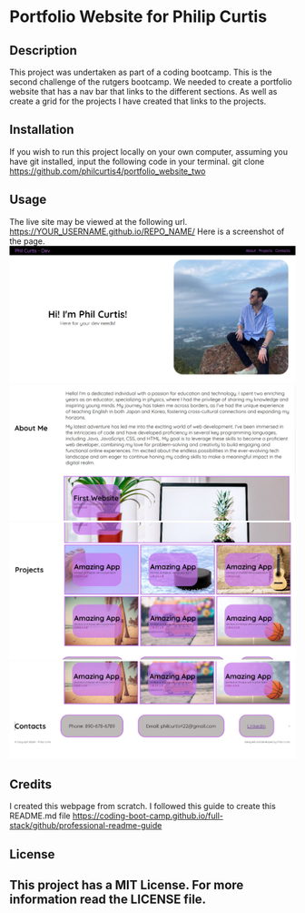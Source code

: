# Portfolio Website for Philip Curtis
## Description
This project was undertaken as part of a coding bootcamp. This is the second challenge of the rutgers bootcamp. We needed to create a portfolio website that has a nav bar that links to the different sections. As well as create a grid for the projects I have created that links to the projects. 

## Installation
If you wish to run this project locally on your own computer, assuming you have git installed, input the following code in your terminal.
git clone https://github.com/philcurtis4/portfolio_website_two

## Usage
The live site may be viewed at the following url.
https://YOUR_USERNAME.github.io/REPO_NAME/
Here is a screenshot of the page.
![Top of page](./assests/images/screenshot-one.jpg)
![Mid section of page](./assests/images/screenshot-two.jpg)
![Mid Sectoion of page](./assests/images/screenshot-three.jpg)
![Bottom of page](./assests/images/screenshot-four.jpg)
    
    
## Credits
I created this webpage from scratch.
I followed this guide to create this README.md file
https://coding-boot-camp.github.io/full-stack/github/professional-readme-guide
## License
This project has a MIT License. For more information read the LICENSE file.
---
